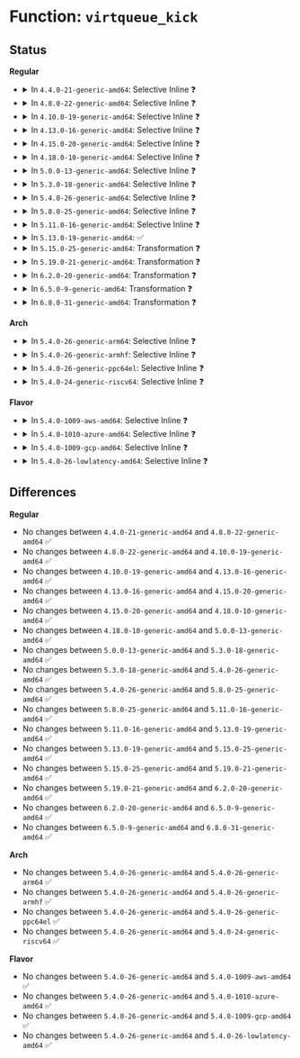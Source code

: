 # Function: <code>virtqueue_kick</code>

## Status
<b>Regular</b>
<ul>
<li>
<details>
<summary>In <code>4.4.0-21-generic-amd64</code>: Selective Inline ❓</summary>

```c
bool virtqueue_kick(struct virtqueue * vq)
```

```json
{
  "name": "virtqueue_kick",
  "collision_type": "Unique Global",
  "inline_type": "Selective",
  "funcs": [
    {
      "addr": 18446744071583823776,
      "name": "virtqueue_kick",
      "external": true,
      "loc": "drivers/virtio/virtio_ring.c:423",
      "file": "drivers/virtio/virtio_ring.c",
      "inline": "not declared, inlined",
      "caller_inline": [],
      "caller_func": [
        "drivers/virtio/virtio_ring.c:virtqueue_add_sgs",
        "drivers/virtio/virtio_ring.c:virtqueue_add_inbuf",
        "drivers/virtio/virtio_ring.c:virtqueue_add_outbuf",
        "drivers/virtio/virtio_balloon.c:tell_host",
        "drivers/virtio/virtio_balloon.c:init_vqs",
        "drivers/virtio/virtio_balloon.c:balloon",
        "drivers/char/virtio_console.c:add_inbuf",
        "drivers/char/virtio_console.c:__send_to_port",
        "drivers/char/virtio_console.c:__send_control_msg",
        "drivers/block/virtio_blk.c:virtio_queue_rq",
        "drivers/net/virtio_net.c:virtnet_send_command",
        "drivers/net/virtio_net.c:start_xmit",
        "drivers/net/virtio_net.c:try_fill_recv"
      ]
    }
  ],
  "symbols": [
    {
      "addr": 18446744071583823776,
      "name": "virtqueue_kick",
      "section": ".text",
      "bind": "STB_GLOBAL",
      "size": 57
    }
  ]
}
```
</details>
</li>
<li>
<details>
<summary>In <code>4.8.0-22-generic-amd64</code>: Selective Inline ❓</summary>

```c
bool virtqueue_kick(struct virtqueue * vq)
```

```json
{
  "name": "virtqueue_kick",
  "collision_type": "Unique Global",
  "inline_type": "Selective",
  "funcs": [
    {
      "addr": 18446744071584152192,
      "name": "virtqueue_kick",
      "external": true,
      "loc": "drivers/virtio/virtio_ring.c:593",
      "file": "drivers/virtio/virtio_ring.c",
      "inline": "not declared, inlined",
      "caller_inline": [],
      "caller_func": [
        "drivers/virtio/virtio_ring.c:virtqueue_add_inbuf",
        "drivers/virtio/virtio_ring.c:virtqueue_add_outbuf",
        "drivers/virtio/virtio_ring.c:virtqueue_add_sgs",
        "drivers/virtio/virtio_balloon.c:init_vqs",
        "drivers/virtio/virtio_balloon.c:update_balloon_stats_func",
        "drivers/virtio/virtio_balloon.c:tell_host",
        "drivers/char/virtio_console.c:__send_to_port",
        "drivers/char/virtio_console.c:add_inbuf",
        "drivers/block/virtio_blk.c:virtio_queue_rq",
        "drivers/net/virtio_net.c:virtnet_send_command",
        "drivers/net/virtio_net.c:start_xmit",
        "drivers/net/virtio_net.c:try_fill_recv"
      ]
    }
  ],
  "symbols": [
    {
      "addr": 18446744071584152192,
      "name": "virtqueue_kick",
      "section": ".text",
      "bind": "STB_GLOBAL",
      "size": 57
    }
  ]
}
```
</details>
</li>
<li>
<details>
<summary>In <code>4.10.0-19-generic-amd64</code>: Selective Inline ❓</summary>

```c
bool virtqueue_kick(struct virtqueue * vq)
```

```json
{
  "name": "virtqueue_kick",
  "collision_type": "Unique Global",
  "inline_type": "Selective",
  "funcs": [
    {
      "addr": 18446744071584333632,
      "name": "virtqueue_kick",
      "external": true,
      "loc": "drivers/virtio/virtio_ring.c:593",
      "file": "drivers/virtio/virtio_ring.c",
      "inline": "not declared, inlined",
      "caller_inline": [],
      "caller_func": [
        "drivers/virtio/virtio_ring.c:virtqueue_add_inbuf",
        "drivers/virtio/virtio_ring.c:virtqueue_add_outbuf",
        "drivers/virtio/virtio_ring.c:virtqueue_add_sgs",
        "drivers/virtio/virtio_balloon.c:init_vqs",
        "drivers/virtio/virtio_balloon.c:update_balloon_stats_func",
        "drivers/virtio/virtio_balloon.c:tell_host",
        "drivers/char/virtio_console.c:__send_to_port",
        "drivers/char/virtio_console.c:add_inbuf"
      ]
    }
  ],
  "symbols": [
    {
      "addr": 18446744071584333632,
      "name": "virtqueue_kick",
      "section": ".text",
      "bind": "STB_GLOBAL",
      "size": 57
    }
  ]
}
```
</details>
</li>
<li>
<details>
<summary>In <code>4.13.0-16-generic-amd64</code>: Selective Inline ❓</summary>

```c
bool virtqueue_kick(struct virtqueue * vq)
```

```json
{
  "name": "virtqueue_kick",
  "collision_type": "Unique Global",
  "inline_type": "Selective",
  "funcs": [
    {
      "addr": 18446744071584413568,
      "name": "virtqueue_kick",
      "external": true,
      "loc": "drivers/virtio/virtio_ring.c:622",
      "file": "drivers/virtio/virtio_ring.c",
      "inline": "not declared, inlined",
      "caller_inline": [],
      "caller_func": [
        "drivers/virtio/virtio_ring.c:virtqueue_add_inbuf_ctx",
        "drivers/virtio/virtio_ring.c:virtqueue_add_inbuf",
        "drivers/virtio/virtio_ring.c:virtqueue_add_outbuf",
        "drivers/virtio/virtio_ring.c:virtqueue_add_sgs",
        "drivers/virtio/virtio_balloon.c:init_vqs",
        "drivers/virtio/virtio_balloon.c:update_balloon_stats_func",
        "drivers/virtio/virtio_balloon.c:tell_host",
        "drivers/char/virtio_console.c:__send_to_port",
        "drivers/char/virtio_console.c:add_inbuf"
      ]
    }
  ],
  "symbols": [
    {
      "addr": 18446744071584413568,
      "name": "virtqueue_kick",
      "section": ".text",
      "bind": "STB_GLOBAL",
      "size": 57
    }
  ]
}
```
</details>
</li>
<li>
<details>
<summary>In <code>4.15.0-20-generic-amd64</code>: Selective Inline ❓</summary>

```c
bool virtqueue_kick(struct virtqueue * vq)
```

```json
{
  "name": "virtqueue_kick",
  "collision_type": "Unique Global",
  "inline_type": "Selective",
  "funcs": [
    {
      "addr": 18446744071584821392,
      "name": "virtqueue_kick",
      "external": true,
      "loc": "drivers/virtio/virtio_ring.c:621",
      "file": "drivers/virtio/virtio_ring.c",
      "inline": "not declared, inlined",
      "caller_inline": [],
      "caller_func": [
        "drivers/virtio/virtio_ring.c:virtqueue_add_inbuf_ctx",
        "drivers/virtio/virtio_ring.c:virtqueue_add_inbuf",
        "drivers/virtio/virtio_ring.c:virtqueue_add_outbuf",
        "drivers/virtio/virtio_ring.c:virtqueue_add_sgs",
        "drivers/virtio/virtio_balloon.c:init_vqs",
        "drivers/virtio/virtio_balloon.c:update_balloon_stats_func",
        "drivers/virtio/virtio_balloon.c:tell_host",
        "drivers/char/virtio_console.c:__send_to_port",
        "drivers/char/virtio_console.c:add_inbuf"
      ]
    }
  ],
  "symbols": [
    {
      "addr": 18446744071584821392,
      "name": "virtqueue_kick",
      "section": ".text",
      "bind": "STB_GLOBAL",
      "size": 63
    }
  ]
}
```
</details>
</li>
<li>
<details>
<summary>In <code>4.18.0-10-generic-amd64</code>: Selective Inline ❓</summary>

```c
bool virtqueue_kick(struct virtqueue * vq)
```

```json
{
  "name": "virtqueue_kick",
  "collision_type": "Unique Global",
  "inline_type": "Selective",
  "funcs": [
    {
      "addr": 18446744071585050992,
      "name": "virtqueue_kick",
      "external": true,
      "loc": "drivers/virtio/virtio_ring.c:620",
      "file": "drivers/virtio/virtio_ring.c",
      "inline": "not declared, inlined",
      "caller_inline": [],
      "caller_func": [
        "drivers/virtio/virtio_ring.c:virtqueue_add_inbuf_ctx",
        "drivers/virtio/virtio_ring.c:virtqueue_add_inbuf",
        "drivers/virtio/virtio_ring.c:virtqueue_add_outbuf",
        "drivers/virtio/virtio_ring.c:virtqueue_add_sgs",
        "drivers/virtio/virtio_balloon.c:init_vqs",
        "drivers/virtio/virtio_balloon.c:update_balloon_stats_func",
        "drivers/virtio/virtio_balloon.c:tell_host",
        "drivers/char/virtio_console.c:__send_to_port",
        "drivers/char/virtio_console.c:add_inbuf"
      ]
    }
  ],
  "symbols": [
    {
      "addr": 18446744071585050992,
      "name": "virtqueue_kick",
      "section": ".text",
      "bind": "STB_GLOBAL",
      "size": 63
    }
  ]
}
```
</details>
</li>
<li>
<details>
<summary>In <code>5.0.0-13-generic-amd64</code>: Selective Inline ❓</summary>

```c
bool virtqueue_kick(struct virtqueue * vq)
```

```json
{
  "name": "virtqueue_kick",
  "collision_type": "Unique Global",
  "inline_type": "Selective",
  "funcs": [
    {
      "addr": 18446744071585157232,
      "name": "virtqueue_kick",
      "external": true,
      "loc": "drivers/virtio/virtio_ring.c:1865",
      "file": "drivers/virtio/virtio_ring.c",
      "inline": "not declared, inlined",
      "caller_inline": [],
      "caller_func": [
        "drivers/virtio/virtio_ring.c:virtqueue_add",
        "drivers/virtio/virtio_balloon.c:report_free_page_func",
        "drivers/virtio/virtio_balloon.c:report_free_page_func",
        "drivers/virtio/virtio_balloon.c:report_free_page_func",
        "drivers/virtio/virtio_balloon.c:init_vqs",
        "drivers/virtio/virtio_balloon.c:update_balloon_stats_func",
        "drivers/virtio/virtio_balloon.c:tell_host",
        "drivers/char/virtio_console.c:__send_to_port",
        "drivers/char/virtio_console.c:add_inbuf"
      ]
    }
  ],
  "symbols": [
    {
      "addr": 18446744071585157232,
      "name": "virtqueue_kick",
      "section": ".text",
      "bind": "STB_GLOBAL",
      "size": 66
    }
  ]
}
```
</details>
</li>
<li>
<details>
<summary>In <code>5.3.0-18-generic-amd64</code>: Selective Inline ❓</summary>

```c
bool virtqueue_kick(struct virtqueue * vq)
```

```json
{
  "name": "virtqueue_kick",
  "collision_type": "Unique Global",
  "inline_type": "Selective",
  "funcs": [
    {
      "addr": 18446744071585366640,
      "name": "virtqueue_kick",
      "external": true,
      "loc": "drivers/virtio/virtio_ring.c:1870",
      "file": "drivers/virtio/virtio_ring.c",
      "inline": "not declared, inlined",
      "caller_inline": [],
      "caller_func": [
        "drivers/virtio/virtio_ring.c:virtqueue_add_inbuf_ctx",
        "drivers/virtio/virtio_ring.c:virtqueue_add_inbuf",
        "drivers/virtio/virtio_ring.c:virtqueue_add_outbuf",
        "drivers/virtio/virtio_balloon.c:virtio_balloon_report_free_page",
        "drivers/virtio/virtio_balloon.c:virtio_balloon_report_free_page",
        "drivers/virtio/virtio_balloon.c:virtio_balloon_report_free_page",
        "drivers/virtio/virtio_balloon.c:init_vqs",
        "drivers/virtio/virtio_balloon.c:update_balloon_stats_func",
        "drivers/virtio/virtio_balloon.c:tell_host",
        "drivers/char/virtio_console.c:__send_to_port",
        "drivers/char/virtio_console.c:add_inbuf"
      ]
    }
  ],
  "symbols": [
    {
      "addr": 18446744071585366640,
      "name": "virtqueue_kick",
      "section": ".text",
      "bind": "STB_GLOBAL",
      "size": 66
    }
  ]
}
```
</details>
</li>
<li>
<details>
<summary>In <code>5.4.0-26-generic-amd64</code>: Selective Inline ❓</summary>

```c
bool virtqueue_kick(struct virtqueue * vq)
```

```json
{
  "name": "virtqueue_kick",
  "collision_type": "Unique Global",
  "inline_type": "Selective",
  "funcs": [
    {
      "addr": 18446744071585505376,
      "name": "virtqueue_kick",
      "external": true,
      "loc": "drivers/virtio/virtio_ring.c:1869",
      "file": "drivers/virtio/virtio_ring.c",
      "inline": "not declared, inlined",
      "caller_inline": [],
      "caller_func": [
        "drivers/virtio/virtio_ring.c:virtqueue_add_inbuf_ctx",
        "drivers/virtio/virtio_ring.c:virtqueue_add_inbuf",
        "drivers/virtio/virtio_ring.c:virtqueue_add_outbuf",
        "drivers/virtio/virtio_balloon.c:virtio_balloon_report_free_page",
        "drivers/virtio/virtio_balloon.c:virtio_balloon_report_free_page",
        "drivers/virtio/virtio_balloon.c:virtio_balloon_report_free_page",
        "drivers/virtio/virtio_balloon.c:init_vqs",
        "drivers/virtio/virtio_balloon.c:update_balloon_stats_func",
        "drivers/virtio/virtio_balloon.c:tell_host",
        "drivers/char/virtio_console.c:__send_to_port",
        "drivers/char/virtio_console.c:add_inbuf"
      ]
    }
  ],
  "symbols": [
    {
      "addr": 18446744071585505376,
      "name": "virtqueue_kick",
      "section": ".text",
      "bind": "STB_GLOBAL",
      "size": 66
    }
  ]
}
```
</details>
</li>
<li>
<details>
<summary>In <code>5.8.0-25-generic-amd64</code>: Selective Inline ❓</summary>

```c
bool virtqueue_kick(struct virtqueue * vq)
```

```json
{
  "name": "virtqueue_kick",
  "collision_type": "Unique Global",
  "inline_type": "Selective",
  "funcs": [
    {
      "addr": 18446744071586230190,
      "name": "virtqueue_kick",
      "external": true,
      "loc": "drivers/virtio/virtio_ring.c:1869",
      "file": "drivers/virtio/virtio_ring.c",
      "inline": "not declared, inlined",
      "caller_inline": [
        "drivers/virtio/virtio_ring.c:virtqueue_add_split"
      ],
      "caller_func": [
        "drivers/virtio/virtio_balloon.c:virtio_balloon_report_free_page",
        "drivers/virtio/virtio_balloon.c:virtio_balloon_report_free_page",
        "drivers/virtio/virtio_balloon.c:get_free_page_and_send",
        "drivers/virtio/virtio_balloon.c:init_vqs",
        "drivers/virtio/virtio_balloon.c:update_balloon_stats_func",
        "drivers/virtio/virtio_balloon.c:virtballoon_free_page_report",
        "drivers/virtio/virtio_balloon.c:tell_host",
        "drivers/char/virtio_console.c:control_work_handler",
        "drivers/char/virtio_console.c:fill_queue",
        "drivers/char/virtio_console.c:__send_to_port",
        "drivers/char/virtio_console.c:discard_port_data"
      ]
    }
  ],
  "symbols": [
    {
      "addr": 18446744071586227136,
      "name": "virtqueue_kick",
      "section": ".text",
      "bind": "STB_GLOBAL",
      "size": 68
    }
  ]
}
```
</details>
</li>
<li>
<details>
<summary>In <code>5.11.0-16-generic-amd64</code>: Selective Inline ❓</summary>

```c
bool virtqueue_kick(struct virtqueue * vq)
```

```json
{
  "name": "virtqueue_kick",
  "collision_type": "Unique Global",
  "inline_type": "Selective",
  "funcs": [
    {
      "addr": 18446744071586348542,
      "name": "virtqueue_kick",
      "external": true,
      "loc": "drivers/virtio/virtio_ring.c:1869",
      "file": "drivers/virtio/virtio_ring.c",
      "inline": "not declared, inlined",
      "caller_inline": [
        "drivers/virtio/virtio_ring.c:virtqueue_add_split"
      ],
      "caller_func": [
        "drivers/virtio/virtio_balloon.c:virtio_balloon_report_free_page",
        "drivers/virtio/virtio_balloon.c:virtio_balloon_report_free_page",
        "drivers/virtio/virtio_balloon.c:get_free_page_and_send",
        "drivers/virtio/virtio_balloon.c:init_vqs",
        "drivers/virtio/virtio_balloon.c:update_balloon_stats_func",
        "drivers/virtio/virtio_balloon.c:virtballoon_free_page_report",
        "drivers/virtio/virtio_balloon.c:tell_host",
        "drivers/char/virtio_console.c:control_work_handler",
        "drivers/char/virtio_console.c:fill_queue",
        "drivers/char/virtio_console.c:__send_to_port",
        "drivers/char/virtio_console.c:discard_port_data"
      ]
    }
  ],
  "symbols": [
    {
      "addr": 18446744071586347248,
      "name": "virtqueue_kick",
      "section": ".text",
      "bind": "STB_GLOBAL",
      "size": 68
    }
  ]
}
```
</details>
</li>
<li>
<details>
<summary>In <code>5.13.0-19-generic-amd64</code>: ✅</summary>

```c
bool virtqueue_kick(struct virtqueue * vq)
```

```json
{
  "name": "virtqueue_kick",
  "collision_type": "Unique Global",
  "inline_type": "No",
  "funcs": [
    {
      "addr": 18446744071586231344,
      "name": "virtqueue_kick",
      "external": true,
      "loc": "drivers/virtio/virtio_ring.c:1871",
      "file": "drivers/virtio/virtio_ring.c",
      "inline": "seen, unknown",
      "caller_inline": [],
      "caller_func": [
        "drivers/virtio/virtio_ring.c:virtqueue_add_split",
        "drivers/virtio/virtio_balloon.c:virtio_balloon_report_free_page",
        "drivers/virtio/virtio_balloon.c:virtio_balloon_report_free_page",
        "drivers/virtio/virtio_balloon.c:virtio_balloon_report_free_page",
        "drivers/virtio/virtio_balloon.c:init_vqs",
        "drivers/virtio/virtio_balloon.c:update_balloon_stats_func",
        "drivers/virtio/virtio_balloon.c:virtballoon_free_page_report",
        "drivers/virtio/virtio_balloon.c:tell_host",
        "drivers/char/virtio_console.c:control_work_handler",
        "drivers/char/virtio_console.c:fill_queue",
        "drivers/char/virtio_console.c:__send_to_port",
        "drivers/char/virtio_console.c:discard_port_data"
      ]
    }
  ],
  "symbols": [
    {
      "addr": 18446744071586231344,
      "name": "virtqueue_kick",
      "section": ".text",
      "bind": "STB_GLOBAL",
      "size": 68
    }
  ]
}
```
</details>
</li>
<li>
<details>
<summary>In <code>5.15.0-25-generic-amd64</code>: Transformation ❓</summary>

```c
bool virtqueue_kick(struct virtqueue * vq)
```

```json
{
  "name": "virtqueue_kick",
  "collision_type": "Unique Global",
  "inline_type": "No",
  "funcs": [
    {
      "addr": 0,
      "name": "virtqueue_kick",
      "external": true,
      "loc": "drivers/virtio/virtio_ring.c:1969",
      "file": "drivers/virtio/virtio_ring.c",
      "inline": "seen, unknown",
      "caller_inline": [],
      "caller_func": [
        "drivers/virtio/virtio_ring.c:virtqueue_add_split",
        "drivers/virtio/virtio_balloon.c:virtio_balloon_report_free_page",
        "drivers/virtio/virtio_balloon.c:virtio_balloon_report_free_page",
        "drivers/virtio/virtio_balloon.c:virtio_balloon_report_free_page",
        "drivers/virtio/virtio_balloon.c:init_vqs",
        "drivers/virtio/virtio_balloon.c:update_balloon_stats_func",
        "drivers/virtio/virtio_balloon.c:virtballoon_free_page_report",
        "drivers/virtio/virtio_balloon.c:tell_host",
        "drivers/char/virtio_console.c:control_work_handler",
        "drivers/char/virtio_console.c:fill_queue",
        "drivers/char/virtio_console.c:__send_to_port",
        "drivers/char/virtio_console.c:discard_port_data",
        "drivers/iommu/virtio-iommu.c:viommu_event_handler",
        "drivers/iommu/virtio-iommu.c:__viommu_sync_req"
      ]
    }
  ],
  "symbols": [
    {
      "addr": 18446744071592430084,
      "name": "virtqueue_kick.cold",
      "section": ".text",
      "bind": "STB_LOCAL",
      "size": 21
    },
    {
      "addr": 18446744071586739456,
      "name": "virtqueue_kick",
      "section": ".text",
      "bind": "STB_GLOBAL",
      "size": 84
    }
  ]
}
```
</details>
</li>
<li>
<details>
<summary>In <code>5.19.0-21-generic-amd64</code>: Transformation ❓</summary>

```c
bool virtqueue_kick(struct virtqueue * vq)
```

```json
{
  "name": "virtqueue_kick",
  "collision_type": "Unique Global",
  "inline_type": "No",
  "funcs": [
    {
      "addr": 0,
      "name": "virtqueue_kick",
      "external": true,
      "loc": "drivers/virtio/virtio_ring.c:1973",
      "file": "drivers/virtio/virtio_ring.c",
      "inline": "seen, unknown",
      "caller_inline": [],
      "caller_func": [
        "drivers/virtio/virtio_ring.c:virtqueue_add_split",
        "drivers/virtio/virtio_balloon.c:virtio_balloon_report_free_page",
        "drivers/virtio/virtio_balloon.c:virtio_balloon_report_free_page",
        "drivers/virtio/virtio_balloon.c:virtio_balloon_report_free_page",
        "drivers/virtio/virtio_balloon.c:init_vqs",
        "drivers/virtio/virtio_balloon.c:update_balloon_stats_func",
        "drivers/virtio/virtio_balloon.c:virtballoon_free_page_report",
        "drivers/virtio/virtio_balloon.c:tell_host",
        "drivers/char/virtio_console.c:control_work_handler",
        "drivers/char/virtio_console.c:fill_queue",
        "drivers/char/virtio_console.c:fill_readbuf",
        "drivers/char/virtio_console.c:__send_to_port",
        "drivers/iommu/virtio-iommu.c:viommu_event_handler",
        "drivers/iommu/virtio-iommu.c:__viommu_sync_req"
      ]
    }
  ],
  "symbols": [
    {
      "addr": 18446744071594298067,
      "name": "virtqueue_kick.cold",
      "section": ".text",
      "bind": "STB_LOCAL",
      "size": 21
    },
    {
      "addr": 18446744071588013728,
      "name": "virtqueue_kick",
      "section": ".text",
      "bind": "STB_GLOBAL",
      "size": 90
    }
  ]
}
```
</details>
</li>
<li>
<details>
<summary>In <code>6.2.0-20-generic-amd64</code>: Transformation ❓</summary>

```c
bool virtqueue_kick(struct virtqueue * vq)
```

```json
{
  "name": "virtqueue_kick",
  "collision_type": "Unique Global",
  "inline_type": "No",
  "funcs": [
    {
      "addr": 0,
      "name": "virtqueue_kick",
      "external": true,
      "loc": "drivers/virtio/virtio_ring.c:2259",
      "file": "drivers/virtio/virtio_ring.c",
      "inline": "seen, unknown",
      "caller_inline": [],
      "caller_func": [
        "drivers/virtio/virtio_ring.c:virtqueue_add_split",
        "drivers/virtio/virtio_balloon.c:virtio_balloon_report_free_page",
        "drivers/virtio/virtio_balloon.c:virtio_balloon_report_free_page",
        "drivers/virtio/virtio_balloon.c:virtio_balloon_report_free_page",
        "drivers/virtio/virtio_balloon.c:init_vqs",
        "drivers/virtio/virtio_balloon.c:update_balloon_stats_func",
        "drivers/virtio/virtio_balloon.c:virtballoon_free_page_report",
        "drivers/virtio/virtio_balloon.c:tell_host",
        "drivers/char/virtio_console.c:control_work_handler",
        "drivers/char/virtio_console.c:fill_queue",
        "drivers/char/virtio_console.c:fill_readbuf",
        "drivers/char/virtio_console.c:__send_to_port",
        "drivers/iommu/virtio-iommu.c:viommu_event_handler",
        "drivers/iommu/virtio-iommu.c:__viommu_sync_req"
      ]
    }
  ],
  "symbols": [
    {
      "addr": 18446744071596228433,
      "name": "virtqueue_kick.cold",
      "section": ".text",
      "bind": "STB_LOCAL",
      "size": 21
    },
    {
      "addr": 18446744071589387152,
      "name": "virtqueue_kick",
      "section": ".text",
      "bind": "STB_GLOBAL",
      "size": 90
    }
  ]
}
```
</details>
</li>
<li>
<details>
<summary>In <code>6.5.0-9-generic-amd64</code>: Transformation ❓</summary>

```c
bool virtqueue_kick(struct virtqueue * vq)
```

```json
{
  "name": "virtqueue_kick",
  "collision_type": "Unique Global",
  "inline_type": "No",
  "funcs": [
    {
      "addr": 0,
      "name": "virtqueue_kick",
      "external": true,
      "loc": "drivers/virtio/virtio_ring.c:2296",
      "file": "drivers/virtio/virtio_ring.c",
      "inline": "seen, unknown",
      "caller_inline": [],
      "caller_func": [
        "drivers/virtio/virtio_ring.c:virtqueue_add_split",
        "drivers/virtio/virtio_balloon.c:virtio_balloon_report_free_page",
        "drivers/virtio/virtio_balloon.c:virtio_balloon_report_free_page",
        "drivers/virtio/virtio_balloon.c:virtio_balloon_report_free_page",
        "drivers/virtio/virtio_balloon.c:init_vqs",
        "drivers/virtio/virtio_balloon.c:update_balloon_stats_func",
        "drivers/virtio/virtio_balloon.c:virtballoon_free_page_report",
        "drivers/virtio/virtio_balloon.c:tell_host",
        "drivers/char/virtio_console.c:control_work_handler",
        "drivers/char/virtio_console.c:fill_queue",
        "drivers/char/virtio_console.c:fill_readbuf",
        "drivers/char/virtio_console.c:__send_to_port",
        "drivers/iommu/virtio-iommu.c:viommu_event_handler",
        "drivers/iommu/virtio-iommu.c:__viommu_sync_req",
        "drivers/block/virtio_blk.c:virtio_queue_rq",
        "drivers/net/virtio_net.c:virtnet_send_command"
      ]
    }
  ],
  "symbols": [
    {
      "addr": 18446744071596756122,
      "name": "virtqueue_kick.cold",
      "section": ".text",
      "bind": "STB_LOCAL",
      "size": 21
    },
    {
      "addr": 18446744071589685984,
      "name": "virtqueue_kick",
      "section": ".text",
      "bind": "STB_GLOBAL",
      "size": 90
    }
  ]
}
```
</details>
</li>
<li>
<details>
<summary>In <code>6.8.0-31-generic-amd64</code>: Transformation ❓</summary>

```c
bool virtqueue_kick(struct virtqueue * vq)
```

```json
{
  "name": "virtqueue_kick",
  "collision_type": "Unique Global",
  "inline_type": "No",
  "funcs": [
    {
      "addr": 0,
      "name": "virtqueue_kick",
      "external": true,
      "loc": "drivers/virtio/virtio_ring.c:2390",
      "file": "drivers/virtio/virtio_ring.c",
      "inline": "seen, unknown",
      "caller_inline": [],
      "caller_func": [
        "drivers/virtio/virtio_ring.c:virtqueue_add_split",
        "drivers/virtio/virtio_pci_modern.c:vp_modern_admin_cmd_exec",
        "drivers/virtio/virtio_balloon.c:virtio_balloon_report_free_page",
        "drivers/virtio/virtio_balloon.c:virtio_balloon_report_free_page",
        "drivers/virtio/virtio_balloon.c:virtio_balloon_report_free_page",
        "drivers/virtio/virtio_balloon.c:init_vqs",
        "drivers/virtio/virtio_balloon.c:update_balloon_stats_func",
        "drivers/virtio/virtio_balloon.c:virtballoon_free_page_report",
        "drivers/virtio/virtio_balloon.c:tell_host",
        "drivers/char/virtio_console.c:control_work_handler",
        "drivers/char/virtio_console.c:fill_queue",
        "drivers/char/virtio_console.c:fill_readbuf",
        "drivers/char/virtio_console.c:__send_to_port",
        "drivers/iommu/virtio-iommu.c:viommu_event_handler",
        "drivers/iommu/virtio-iommu.c:__viommu_sync_req",
        "drivers/block/virtio_blk.c:virtio_queue_rq",
        "drivers/net/virtio_net.c:virtnet_send_command"
      ]
    }
  ],
  "symbols": [
    {
      "addr": 18446744071597664496,
      "name": "virtqueue_kick.cold",
      "section": ".text",
      "bind": "STB_LOCAL",
      "size": 21
    },
    {
      "addr": 18446744071590018288,
      "name": "virtqueue_kick",
      "section": ".text",
      "bind": "STB_GLOBAL",
      "size": 90
    }
  ]
}
```
</details>
</li>
</ul>
<b>Arch</b>
<ul>
<li>
<details>
<summary>In <code>5.4.0-26-generic-arm64</code>: Selective Inline ❓</summary>

```c
bool virtqueue_kick(struct virtqueue * vq)
```

```json
{
  "name": "virtqueue_kick",
  "collision_type": "Unique Global",
  "inline_type": "Selective",
  "funcs": [
    {
      "addr": 18446603336498160216,
      "name": "virtqueue_kick",
      "external": true,
      "loc": "drivers/virtio/virtio_ring.c:1869",
      "file": "drivers/virtio/virtio_ring.c",
      "inline": "not declared, inlined",
      "caller_inline": [],
      "caller_func": [
        "drivers/virtio/virtio_ring.c:virtqueue_add_inbuf_ctx",
        "drivers/virtio/virtio_ring.c:virtqueue_add_inbuf",
        "drivers/virtio/virtio_ring.c:virtqueue_add_outbuf",
        "drivers/virtio/virtio_balloon.c:virtio_balloon_report_free_page",
        "drivers/virtio/virtio_balloon.c:virtio_balloon_report_free_page",
        "drivers/virtio/virtio_balloon.c:virtio_balloon_report_free_page",
        "drivers/virtio/virtio_balloon.c:init_vqs",
        "drivers/virtio/virtio_balloon.c:update_balloon_stats_func",
        "drivers/virtio/virtio_balloon.c:tell_host",
        "drivers/char/virtio_console.c:__send_to_port",
        "drivers/char/virtio_console.c:add_inbuf",
        "drivers/iommu/virtio-iommu.c:viommu_event_handler",
        "drivers/iommu/virtio-iommu.c:__viommu_sync_req"
      ]
    }
  ],
  "symbols": [
    {
      "addr": 18446603336498160216,
      "name": "virtqueue_kick",
      "section": ".text",
      "bind": "STB_GLOBAL",
      "size": 112
    }
  ]
}
```
</details>
</li>
<li>
<details>
<summary>In <code>5.4.0-26-generic-armhf</code>: Selective Inline ❓</summary>

```c
bool virtqueue_kick(struct virtqueue * vq)
```

```json
{
  "name": "virtqueue_kick",
  "collision_type": "Unique Global",
  "inline_type": "Selective",
  "funcs": [
    {
      "addr": 3230923640,
      "name": "virtqueue_kick",
      "external": true,
      "loc": "drivers/virtio/virtio_ring.c:1869",
      "file": "drivers/virtio/virtio_ring.c",
      "inline": "not declared, inlined",
      "caller_inline": [],
      "caller_func": [
        "drivers/virtio/virtio_ring.c:virtqueue_add_inbuf_ctx",
        "drivers/virtio/virtio_ring.c:virtqueue_add_inbuf",
        "drivers/virtio/virtio_ring.c:virtqueue_add_outbuf",
        "drivers/virtio/virtio_balloon.c:virtio_balloon_report_free_page",
        "drivers/virtio/virtio_balloon.c:virtio_balloon_report_free_page",
        "drivers/virtio/virtio_balloon.c:virtio_balloon_report_free_page",
        "drivers/virtio/virtio_balloon.c:init_vqs",
        "drivers/virtio/virtio_balloon.c:update_balloon_stats_func",
        "drivers/virtio/virtio_balloon.c:tell_host",
        "drivers/char/virtio_console.c:__send_to_port",
        "drivers/char/virtio_console.c:add_inbuf"
      ]
    }
  ],
  "symbols": [
    {
      "addr": 3230923640,
      "name": "virtqueue_kick",
      "section": ".text",
      "bind": "STB_GLOBAL",
      "size": 96
    }
  ]
}
```
</details>
</li>
<li>
<details>
<summary>In <code>5.4.0-26-generic-ppc64el</code>: Selective Inline ❓</summary>

```c
bool virtqueue_kick(struct virtqueue * vq)
```

```json
{
  "name": "virtqueue_kick",
  "collision_type": "Unique Global",
  "inline_type": "Selective",
  "funcs": [
    {
      "addr": 13835058055291389664,
      "name": "virtqueue_kick",
      "external": true,
      "loc": "drivers/virtio/virtio_ring.c:1869",
      "file": "drivers/virtio/virtio_ring.c",
      "inline": "not declared, inlined",
      "caller_inline": [],
      "caller_func": [
        "drivers/virtio/virtio_ring.c:virtqueue_add_inbuf_ctx",
        "drivers/virtio/virtio_ring.c:virtqueue_add_inbuf",
        "drivers/virtio/virtio_ring.c:virtqueue_add_outbuf",
        "drivers/virtio/virtio_balloon.c:virtio_balloon_report_free_page",
        "drivers/virtio/virtio_balloon.c:virtio_balloon_report_free_page",
        "drivers/virtio/virtio_balloon.c:virtio_balloon_report_free_page",
        "drivers/virtio/virtio_balloon.c:init_vqs",
        "drivers/virtio/virtio_balloon.c:update_balloon_stats_func",
        "drivers/virtio/virtio_balloon.c:tell_host",
        "drivers/char/virtio_console.c:__send_to_port",
        "drivers/char/virtio_console.c:add_inbuf"
      ]
    }
  ],
  "symbols": [
    {
      "addr": 13835058055291389664,
      "name": "virtqueue_kick",
      "section": ".text",
      "bind": "STB_GLOBAL",
      "size": 168
    }
  ]
}
```
</details>
</li>
<li>
<details>
<summary>In <code>5.4.0-24-generic-riscv64</code>: Selective Inline ❓</summary>

```c
bool virtqueue_kick(struct virtqueue * vq)
```

```json
{
  "name": "virtqueue_kick",
  "collision_type": "Unique Global",
  "inline_type": "Selective",
  "funcs": [
    {
      "addr": 18446743936275942332,
      "name": "virtqueue_kick",
      "external": true,
      "loc": "drivers/virtio/virtio_ring.c:1869",
      "file": "drivers/virtio/virtio_ring.c",
      "inline": "not declared, inlined",
      "caller_inline": [],
      "caller_func": [
        "drivers/virtio/virtio_ring.c:virtqueue_add_inbuf_ctx",
        "drivers/virtio/virtio_ring.c:virtqueue_add_inbuf",
        "drivers/virtio/virtio_ring.c:virtqueue_add_outbuf",
        "drivers/virtio/virtio_balloon.c:virtio_balloon_report_free_page",
        "drivers/virtio/virtio_balloon.c:virtio_balloon_report_free_page",
        "drivers/virtio/virtio_balloon.c:virtio_balloon_report_free_page",
        "drivers/virtio/virtio_balloon.c:init_vqs",
        "drivers/virtio/virtio_balloon.c:update_balloon_stats_func",
        "drivers/virtio/virtio_balloon.c:tell_host",
        "drivers/char/virtio_console.c:__send_to_port",
        "drivers/char/virtio_console.c:add_inbuf"
      ]
    }
  ],
  "symbols": [
    {
      "addr": 18446743936275942332,
      "name": "virtqueue_kick",
      "section": ".text",
      "bind": "STB_GLOBAL",
      "size": 80
    }
  ]
}
```
</details>
</li>
</ul>
<b>Flavor</b>
<ul>
<li>
<details>
<summary>In <code>5.4.0-1009-aws-amd64</code>: Selective Inline ❓</summary>

```c
bool virtqueue_kick(struct virtqueue * vq)
```

```json
{
  "name": "virtqueue_kick",
  "collision_type": "Unique Global",
  "inline_type": "Selective",
  "funcs": [
    {
      "addr": 18446744071585267456,
      "name": "virtqueue_kick",
      "external": true,
      "loc": "drivers/virtio/virtio_ring.c:1869",
      "file": "drivers/virtio/virtio_ring.c",
      "inline": "not declared, inlined",
      "caller_inline": [],
      "caller_func": [
        "drivers/virtio/virtio_ring.c:virtqueue_add_inbuf_ctx",
        "drivers/virtio/virtio_ring.c:virtqueue_add_inbuf",
        "drivers/virtio/virtio_ring.c:virtqueue_add_outbuf",
        "drivers/virtio/virtio_balloon.c:virtio_balloon_report_free_page",
        "drivers/virtio/virtio_balloon.c:virtio_balloon_report_free_page",
        "drivers/virtio/virtio_balloon.c:virtio_balloon_report_free_page",
        "drivers/virtio/virtio_balloon.c:init_vqs",
        "drivers/virtio/virtio_balloon.c:update_balloon_stats_func",
        "drivers/virtio/virtio_balloon.c:tell_host",
        "drivers/char/virtio_console.c:__send_to_port",
        "drivers/char/virtio_console.c:add_inbuf"
      ]
    }
  ],
  "symbols": [
    {
      "addr": 18446744071585267456,
      "name": "virtqueue_kick",
      "section": ".text",
      "bind": "STB_GLOBAL",
      "size": 66
    }
  ]
}
```
</details>
</li>
<li>
<details>
<summary>In <code>5.4.0-1010-azure-amd64</code>: Selective Inline ❓</summary>

```c
bool virtqueue_kick(struct virtqueue * vq)
```

```json
{
  "name": "virtqueue_kick",
  "collision_type": "Unique Global",
  "inline_type": "Selective",
  "funcs": [
    {
      "addr": 18446744071585219728,
      "name": "virtqueue_kick",
      "external": true,
      "loc": "drivers/virtio/virtio_ring.c:1869",
      "file": "drivers/virtio/virtio_ring.c",
      "inline": "not declared, inlined",
      "caller_inline": [],
      "caller_func": [
        "drivers/virtio/virtio_ring.c:virtqueue_add_inbuf_ctx",
        "drivers/virtio/virtio_ring.c:virtqueue_add_inbuf",
        "drivers/virtio/virtio_ring.c:virtqueue_add_outbuf",
        "drivers/virtio/virtio_balloon.c:virtio_balloon_report_free_page",
        "drivers/virtio/virtio_balloon.c:virtio_balloon_report_free_page",
        "drivers/virtio/virtio_balloon.c:virtio_balloon_report_free_page",
        "drivers/virtio/virtio_balloon.c:init_vqs",
        "drivers/virtio/virtio_balloon.c:update_balloon_stats_func",
        "drivers/virtio/virtio_balloon.c:tell_host",
        "drivers/char/virtio_console.c:__send_to_port",
        "drivers/char/virtio_console.c:add_inbuf"
      ]
    }
  ],
  "symbols": [
    {
      "addr": 18446744071585219728,
      "name": "virtqueue_kick",
      "section": ".text",
      "bind": "STB_GLOBAL",
      "size": 66
    }
  ]
}
```
</details>
</li>
<li>
<details>
<summary>In <code>5.4.0-1009-gcp-amd64</code>: Selective Inline ❓</summary>

```c
bool virtqueue_kick(struct virtqueue * vq)
```

```json
{
  "name": "virtqueue_kick",
  "collision_type": "Unique Global",
  "inline_type": "Selective",
  "funcs": [
    {
      "addr": 18446744071585455776,
      "name": "virtqueue_kick",
      "external": true,
      "loc": "drivers/virtio/virtio_ring.c:1869",
      "file": "drivers/virtio/virtio_ring.c",
      "inline": "not declared, inlined",
      "caller_inline": [],
      "caller_func": [
        "drivers/virtio/virtio_ring.c:virtqueue_add_inbuf_ctx",
        "drivers/virtio/virtio_ring.c:virtqueue_add_inbuf",
        "drivers/virtio/virtio_ring.c:virtqueue_add_outbuf",
        "drivers/virtio/virtio_balloon.c:virtio_balloon_report_free_page",
        "drivers/virtio/virtio_balloon.c:virtio_balloon_report_free_page",
        "drivers/virtio/virtio_balloon.c:virtio_balloon_report_free_page",
        "drivers/virtio/virtio_balloon.c:init_vqs",
        "drivers/virtio/virtio_balloon.c:update_balloon_stats_func",
        "drivers/virtio/virtio_balloon.c:tell_host",
        "drivers/char/virtio_console.c:__send_to_port",
        "drivers/char/virtio_console.c:add_inbuf",
        "drivers/scsi/virtio_scsi.c:virtscsi_kick_event"
      ]
    }
  ],
  "symbols": [
    {
      "addr": 18446744071585455776,
      "name": "virtqueue_kick",
      "section": ".text",
      "bind": "STB_GLOBAL",
      "size": 66
    }
  ]
}
```
</details>
</li>
<li>
<details>
<summary>In <code>5.4.0-26-lowlatency-amd64</code>: Selective Inline ❓</summary>

```c
bool virtqueue_kick(struct virtqueue * vq)
```

```json
{
  "name": "virtqueue_kick",
  "collision_type": "Unique Global",
  "inline_type": "Selective",
  "funcs": [
    {
      "addr": 18446744071585563952,
      "name": "virtqueue_kick",
      "external": true,
      "loc": "drivers/virtio/virtio_ring.c:1869",
      "file": "drivers/virtio/virtio_ring.c",
      "inline": "not declared, inlined",
      "caller_inline": [],
      "caller_func": [
        "drivers/virtio/virtio_ring.c:virtqueue_add_inbuf_ctx",
        "drivers/virtio/virtio_ring.c:virtqueue_add_inbuf",
        "drivers/virtio/virtio_ring.c:virtqueue_add_outbuf",
        "drivers/virtio/virtio_balloon.c:virtio_balloon_report_free_page",
        "drivers/virtio/virtio_balloon.c:virtio_balloon_report_free_page",
        "drivers/virtio/virtio_balloon.c:virtio_balloon_report_free_page",
        "drivers/virtio/virtio_balloon.c:init_vqs",
        "drivers/virtio/virtio_balloon.c:update_balloon_stats_func",
        "drivers/virtio/virtio_balloon.c:tell_host",
        "drivers/char/virtio_console.c:__send_to_port",
        "drivers/char/virtio_console.c:add_inbuf"
      ]
    }
  ],
  "symbols": [
    {
      "addr": 18446744071585563952,
      "name": "virtqueue_kick",
      "section": ".text",
      "bind": "STB_GLOBAL",
      "size": 66
    }
  ]
}
```
</details>
</li>
</ul>

## Differences
<b>Regular</b>
<ul>
<li>
No changes between <code>4.4.0-21-generic-amd64</code> and <code>4.8.0-22-generic-amd64</code> ✅
</li>
<li>
No changes between <code>4.8.0-22-generic-amd64</code> and <code>4.10.0-19-generic-amd64</code> ✅
</li>
<li>
No changes between <code>4.10.0-19-generic-amd64</code> and <code>4.13.0-16-generic-amd64</code> ✅
</li>
<li>
No changes between <code>4.13.0-16-generic-amd64</code> and <code>4.15.0-20-generic-amd64</code> ✅
</li>
<li>
No changes between <code>4.15.0-20-generic-amd64</code> and <code>4.18.0-10-generic-amd64</code> ✅
</li>
<li>
No changes between <code>4.18.0-10-generic-amd64</code> and <code>5.0.0-13-generic-amd64</code> ✅
</li>
<li>
No changes between <code>5.0.0-13-generic-amd64</code> and <code>5.3.0-18-generic-amd64</code> ✅
</li>
<li>
No changes between <code>5.3.0-18-generic-amd64</code> and <code>5.4.0-26-generic-amd64</code> ✅
</li>
<li>
No changes between <code>5.4.0-26-generic-amd64</code> and <code>5.8.0-25-generic-amd64</code> ✅
</li>
<li>
No changes between <code>5.8.0-25-generic-amd64</code> and <code>5.11.0-16-generic-amd64</code> ✅
</li>
<li>
No changes between <code>5.11.0-16-generic-amd64</code> and <code>5.13.0-19-generic-amd64</code> ✅
</li>
<li>
No changes between <code>5.13.0-19-generic-amd64</code> and <code>5.15.0-25-generic-amd64</code> ✅
</li>
<li>
No changes between <code>5.15.0-25-generic-amd64</code> and <code>5.19.0-21-generic-amd64</code> ✅
</li>
<li>
No changes between <code>5.19.0-21-generic-amd64</code> and <code>6.2.0-20-generic-amd64</code> ✅
</li>
<li>
No changes between <code>6.2.0-20-generic-amd64</code> and <code>6.5.0-9-generic-amd64</code> ✅
</li>
<li>
No changes between <code>6.5.0-9-generic-amd64</code> and <code>6.8.0-31-generic-amd64</code> ✅
</li>
</ul>
<b>Arch</b>
<ul>
<li>
No changes between <code>5.4.0-26-generic-amd64</code> and <code>5.4.0-26-generic-arm64</code> ✅
</li>
<li>
No changes between <code>5.4.0-26-generic-amd64</code> and <code>5.4.0-26-generic-armhf</code> ✅
</li>
<li>
No changes between <code>5.4.0-26-generic-amd64</code> and <code>5.4.0-26-generic-ppc64el</code> ✅
</li>
<li>
No changes between <code>5.4.0-26-generic-amd64</code> and <code>5.4.0-24-generic-riscv64</code> ✅
</li>
</ul>
<b>Flavor</b>
<ul>
<li>
No changes between <code>5.4.0-26-generic-amd64</code> and <code>5.4.0-1009-aws-amd64</code> ✅
</li>
<li>
No changes between <code>5.4.0-26-generic-amd64</code> and <code>5.4.0-1010-azure-amd64</code> ✅
</li>
<li>
No changes between <code>5.4.0-26-generic-amd64</code> and <code>5.4.0-1009-gcp-amd64</code> ✅
</li>
<li>
No changes between <code>5.4.0-26-generic-amd64</code> and <code>5.4.0-26-lowlatency-amd64</code> ✅
</li>
</ul>
